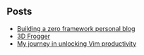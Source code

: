 ## Posts

- [Building a zero framework personal blog](/posts/building_a_zero_framework_personal_blog/)
- [3D Frogger](/posts/frogger/)
- [My journey in unlocking Vim productivity](/posts/my_journey_in_unlocking_vim_productivity/)